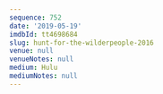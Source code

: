 ```yaml
---
sequence: 752
date: '2019-05-19'
imdbId: tt4698684
slug: hunt-for-the-wilderpeople-2016
venue: null
venueNotes: null
medium: Hulu
mediumNotes: null
---
```


